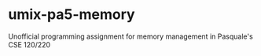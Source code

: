 # umix-pa5-memory
Unofficial programming assignment for memory management in Pasquale's CSE 120/220
